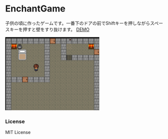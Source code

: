 # EnchantGame
子供の頃に作ったゲームです。一番下のドアの前でShiftキーを押しながらスペースキーを押すと壁をすり抜けます。
[DEMO](https://takutoyoshikai.github.io/EnchantGame/index.html)

<img src="./image.png" width="300">

### License
MIT License
